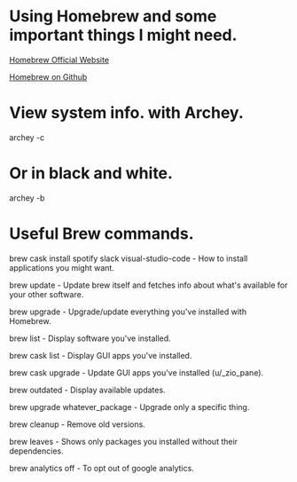 # Using Homebrew and some important things I might need.

[Homebrew Official Website](https://brew.sh)

[Homebrew on Github](https://github.com/Homebrew/brew)

# View system info. with Archey.

archey -c

# Or in black and white.

archey -b


# Useful Brew commands.

brew cask install spotify slack visual-studio-code - How to install applications you might want.

brew update - Update brew itself and fetches info about what's available for your other software.

brew upgrade - Upgrade/update everything you've installed with Homebrew.

brew list - Display software you've installed.

brew cask list - Display GUI apps you've installed.

brew cask upgrade - Update GUI apps you've installed (u/_zio_pane).

brew outdated - Display available updates.

brew upgrade whatever_package - Upgrade only a specific thing.

brew cleanup - Remove old versions.

brew leaves - Shows only packages you installed without their dependencies.

brew analytics off - To opt out of google analytics.
